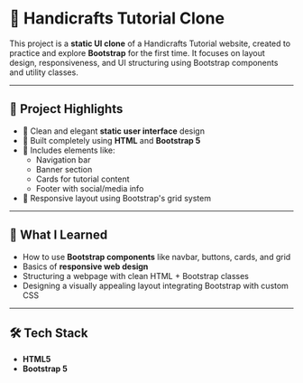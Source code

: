 # 🎨 Handicrafts Tutorial Clone

This project is a **static UI clone** of a Handicrafts Tutorial website, created to practice and explore **Bootstrap** for the first time. It focuses on layout design, responsiveness, and UI structuring using Bootstrap components and utility classes.

---

## 📌 Project Highlights

- 🧵 Clean and elegant **static user interface** design
- 🧱 Built completely using **HTML** and **Bootstrap 5**
- 🎨 Includes elements like:
  - Navigation bar
  - Banner section
  - Cards for tutorial content
  - Footer with social/media info
- 📱 Responsive layout using Bootstrap's grid system

---

## 🧠 What I Learned

- How to use **Bootstrap components** like navbar, buttons, cards, and grid
- Basics of **responsive web design**
- Structuring a webpage with clean HTML + Bootstrap classes
- Designing a visually appealing layout integrating Bootstrap with custom CSS

---

## 🛠️ Tech Stack

- **HTML5**
- **Bootstrap 5**
